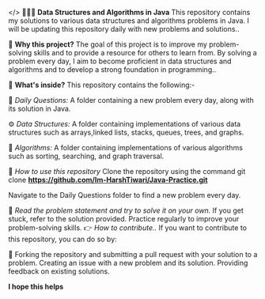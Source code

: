 </> 👨🏻‍💻 **Data Structures and Algorithms in Java**
This repository contains my solutions to various data structures and algorithms problems in Java. I will be updating this repository daily with new problems and solutions..

🚀 **Why this project?**
The goal of this project is to improve my problem-solving skills and to provide a resource for others to learn from. By solving a problem every day, I aim to become proficient in data structures and algorithms and to develop a strong foundation in programming..

💭 **What's inside?**
This repository contains the following:-

📝 *Daily Questions:* A folder containing a new problem every day, along with its solution in Java.

⚙️ *Data Structures:* A folder containing implementations of various data structures such as arrays,linked lists, stacks, queues, trees, and graphs.

🧩 *Algorithms:* A folder containing implementations of various algorithms such as sorting, searching, and graph traversal.

📂 *How to use this repository*
Clone the repository using the command git clone **https://github.com/Im-HarshTiwari/Java-Practice.git**

Navigate to the Daily Questions folder to find a new problem every day.

📖 *Read the problem statement and try to solve it on your own.*
If you get stuck, refer to the solution provided.
Practice regularly to improve your problem-solving skills.
👉 *How to contribute..*
If you want to contribute to this repository, you can do so by:

🤝 Forking the repository and submitting a pull request with your solution to a problem.
Creating an issue with a new problem and its solution.
Providing feedback on existing solutions.




**I hope this helps**
